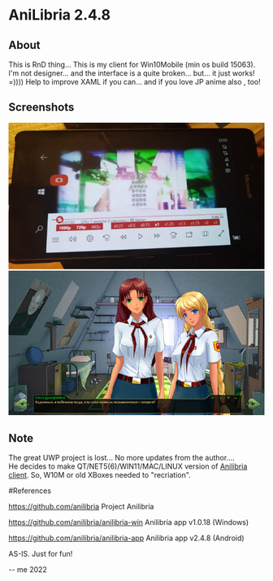 # AniLibria 2.4.8

## About
This is RnD thing... This is my client for Win10Mobile (min os build 15063).
I'm not designer... and the interface is a quite broken... but... it just works! =))))
Help to improve XAML if you can... and if you love JP anime also , too! 

## Screenshots
![Anilibria on Lumia 950](Images/shot1.png)
![Everlasting Summer](Images/shot2.png)

## Note
The great UWP project is lost... No more updates from the author....   
He decides to make QT/NET5(6)/WIN11/MAC/LINUX version of 
[Anilibria client](https://github.com/anilibria/anilibria-winmaclinux). 
So, W10M or old XBoxes needed to "recriation".

#References

https://github.com/anilibria  Project Anilibria

https://github.com/anilibria/anilibria-win  Anilibria app v1.0.18 (Windows)

https://github.com/anilibria/anilibria-app  Anilibria app v2.4.8 (Android)


AS-IS. Just for fun! 

-- me 2022

